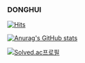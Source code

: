 ### DONGHUI


[![Hits](https://hits.seeyoufarm.com/api/count/incr/badge.svg?url=https%3A%2F%2Fgithub.com%2Fdongdong-119&count_bg=%2307B6AE&title_bg=%23050D7E&icon=&icon_color=%23E7E7E7&title=hits&edge_flat=false)](https://hits.seeyoufarm.com)  



[![Anurag's GitHub stats](https://github-readme-stats.vercel.app/api?username=dongdong-119&show_icons=true&theme=dracula)](https://github.com/dongdong-119/github-readme-stats)





[![Solved.ac프로필](http://mazassumnida.wtf/api/mini/generate_badge?boj=dongdong119)](https://solved.ac/dongdong119)



